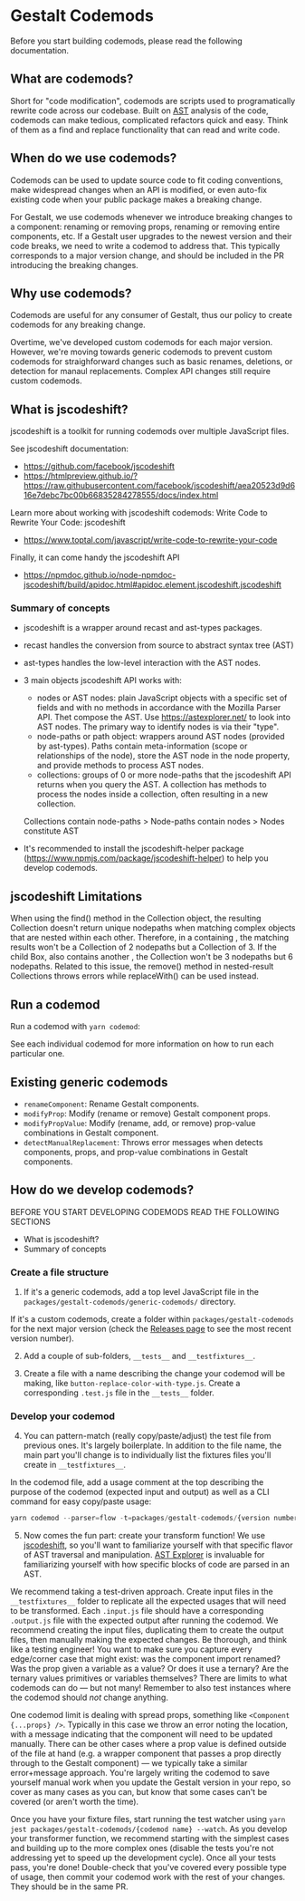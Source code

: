 # Gestalt Codemods

Before you start building codemods, please read the following documentation.

## What are codemods?

Short for "code modification", codemods are scripts used to programatically rewrite code across our codebase. Built on [AST](https://en.wikipedia.org/wiki/Abstract_syntax_tree) analysis of the code, codemods can make tedious, complicated refactors quick and easy. Think of them as a find and replace functionality that can read and write code.

## When do we use codemods?

Codemods can be used to update source code to fit coding conventions, make widespread changes when an API is modified, or even auto-fix existing code when your public package makes a breaking change.

For Gestalt, we use codemods whenever we introduce breaking changes to a component: renaming or removing props, renaming or removing entire components, etc. If a Gestalt user upgrades to the newest version and their code breaks, we need to write a codemod to address that. This typically corresponds to a major version change, and should be included in the PR introducing the breaking changes.

## Why use codemods?

Codemods are useful for any consumer of Gestalt, thus our policy to create codemods for any breaking change.

Overtime, we've developed custom codemods for each major version. However, we're moving towards generic codemods to prevent custom codemods for straighforward changes such as basic renames, deletions, or detection for manaul replacements. Complex API changes still require custom codemods.

## What is jscodeshift?

jscodeshift is a toolkit for running codemods over multiple JavaScript files.

See jscodeshift documentation:

- https://github.com/facebook/jscodeshift
- https://htmlpreview.github.io/?https://raw.githubusercontent.com/facebook/jscodeshift/aea20523d9d616e7debc7bc00b66835284278555/docs/index.html

Learn more about working with jscodeshift codemods: Write Code to Rewrite Your Code: jscodeshift

- https://www.toptal.com/javascript/write-code-to-rewrite-your-code

Finally, it can come handy the jscodeshift API

- https://npmdoc.github.io/node-npmdoc-jscodeshift/build/apidoc.html#apidoc.element.jscodeshift.jscodeshift

### Summary of concepts

- jscodeshift is a wrapper around recast and ast-types packages.
- recast handles the conversion from source to abstract syntax tree (AST)
- ast-types handles the low-level interaction with the AST nodes.

- 3 main objects jscodeshift API works with:

  - nodes or AST nodes: plain JavaScript objects with a specific set of fields and with no methods in accordance with the Mozilla Parser API. Thet compose the AST. Use https://astexplorer.net/ to look into AST nodes. The primary way to identify nodes is via their "type".
  - node-paths or path object: wrappers around AST nodes (provided by ast-types). Paths contain meta-information (scope or relationships of the node), store the AST node in the node property, and provide methods to process AST nodes.
  - collections: groups of 0 or more node-paths that the jscodeshift API returns when you query the AST. A collection has methods to process the nodes inside a collection, often resulting in a new collection.

  Collections contain node-paths >
  Node-paths contain nodes >
  Nodes constitute AST

- It's recommended to install the jscodeshift-helper package (https://www.npmjs.com/package/jscodeshift-helper) to help you develop codemods.

## jscodeshift Limitations

When using the find() method in the Collection object, the resulting Collection doesn't return unique nodepaths when matching complex objects that are nested within each other. Therefore, in a <Box color='red'> containing <Box color='red'>, the matching results won't be a Collection of 2 nodepaths but a Collection of 3. If the child Box, also contains another <Box color='red'>, the Collection won't be 3 nodepaths but 6 nodepaths. Related to this issue, the remove() method in nested-result Collections throws errors while replaceWith() can be used instead.

## Run a codemod

Run a codemod with `yarn codemod`:

See each individual codemod for more information on how to run each particular one.

## Existing generic codemods

- `renameComponent`: Rename Gestalt components.
- `modifyProp`: Modify (rename or remove) Gestalt component props.
- `modifyPropValue`: Modify (rename, add, or remove) prop-value combinations in Gestalt component.
- `detectManualReplacement`: Throws error messages when detects components, props, and prop-value combinations in Gestalt components.

## How do we develop codemods?

BEFORE YOU START DEVELOPING CODEMODS READ THE FOLLOWING SECTIONS

- What is jscodeshift?
- Summary of concepts

### Create a file structure

1. If it's a generic codemods, add a top level JavaScript file in the `packages/gestalt-codemods/generic-codemods/` directory.

If it's a custom codemods, create a folder within `packages/gestalt-codemods` for the next major version (check the [Releases page](https://github.com/pinterest/gestalt/releases) to see the most recent version number).

2. Add a couple of sub-folders, `__tests__` and `__testfixtures__`.

3. Create a file with a name describing the change your codemod will be making, like `button-replace-color-with-type.js`. Create a corresponding `.test.js` file in the `__tests__` folder.

### Develop your codemod

4. You can pattern-match (really copy/paste/adjust) the test file from previous ones. It's largely boilerplate. In addition to the file name, the main part you'll change is to individually list the fixtures files you'll create in `__testfixtures__`.

In the codemod file, add a usage comment at the top describing the purpose of the codemod (expected input and output) as well as a CLI command for easy copy/paste usage:

```js
yarn codemod --parser=flow -t=packages/gestalt-codemods/{version number}/{codemod file name} relative/path/to/code/to/modify
```

5. Now comes the fun part: create your transform function! We use [jscodeshift](https://github.com/facebook/jscodeshift), so you'll want to familiarize yourself with that specific flavor of AST traversal and manipulation. [AST Explorer](https://astexplorer.net/) is invaluable for familiarizing yourself with how specific blocks of code are parsed in an AST.

We recommend taking a test-driven approach. Create input files in the `__testfixtures__` folder to replicate all the expected usages that will need to be transformed. Each `.input.js` file should have a corresponding `.output.js` file with the expected output after running the codemod. We recommend creating the input files, duplicating them to create the output files, then manually making the expected changes. Be thorough, and think like a testing engineer! You want to make sure you capture every edge/corner case that might exist: was the component import renamed? Was the prop given a variable as a value? Or does it use a ternary? Are the ternary values primitives or variables themselves? There are limits to what codemods can do — but not many! Remember to also test instances where the codemod should _not_ change anything.

One codemod limit is dealing with spread props, something like `<Component {...props} />`. Typically in this case we throw an error noting the location, with a message indicating that the component will need to be updated manually. There can be other cases where a prop value is defined outside of the file at hand (e.g. a wrapper component that passes a prop directly through to the Gestalt component) — we typically take a similar error+message approach. You're largely writing the codemod to save yourself manual work when you update the Gestalt version in your repo, so cover as many cases as you can, but know that some cases can't be covered (or aren't worth the time).

Once you have your fixture files, start running the test watcher using `yarn jest packages/gestalt-codemods/{codemod name} --watch`. As you develop your transformer function, we recommend starting with the simplest cases and building up to the more complex ones (disable the tests you're not addressing yet to speed up the development cycle). Once all your tests pass, you're done! Double-check that you've covered every possible type of usage, then commit your codemod work with the rest of your changes. They should be in the same PR.
